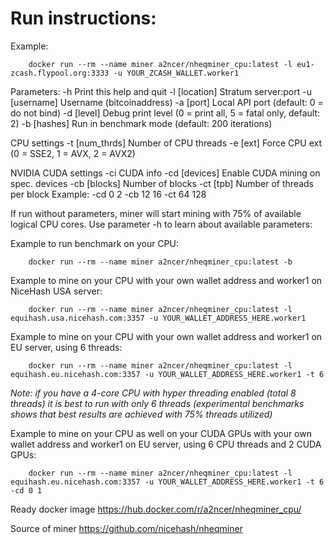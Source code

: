 # Run instructions:

Example:

        docker run --rm --name miner a2ncer/nheqminer_cpu:latest -l eu1-zcash.flypool.org:3333 -u YOUR_ZCASH_WALLET.worker1

Parameters: 
	-h		Print this help and quit
	-l [location]	Stratum server:port
	-u [username]	Username (bitcoinaddress)
	-a [port]	Local API port (default: 0 = do not bind)
	-d [level]	Debug print level (0 = print all, 5 = fatal only, default: 2)
	-b [hashes]	Run in benchmark mode (default: 200 iterations)

CPU settings
	-t [num_thrds]	Number of CPU threads
	-e [ext]	Force CPU ext (0 = SSE2, 1 = AVX, 2 = AVX2)

NVIDIA CUDA settings
	-ci		CUDA info
	-cd [devices]	Enable CUDA mining on spec. devices
	-cb [blocks]	Number of blocks
	-ct [tpb]	Number of threads per block
Example: -cd 0 2 -cb 12 16 -ct 64 128

If run without parameters, miner will start mining with 75% of available logical CPU cores. Use parameter -h to learn about available parameters:

Example to run benchmark on your CPU:

        docker run --rm --name miner a2ncer/nheqminer_cpu:latest -b
        
Example to mine on your CPU with your own wallet address and worker1 on NiceHash USA server:

        docker run --rm --name miner a2ncer/nheqminer_cpu:latest -l equihash.usa.nicehash.com:3357 -u YOUR_WALLET_ADDRESS_HERE.worker1

Example to mine on your CPU with your own wallet address and worker1 on EU server, using 6 threads:

        docker run --rm --name miner a2ncer/nheqminer_cpu:latest -l equihash.eu.nicehash.com:3357 -u YOUR_WALLET_ADDRESS_HERE.worker1 -t 6

<i>Note: if you have a 4-core CPU with hyper threading enabled (total 8 threads) it is best to run with only 6 threads (experimental benchmarks shows that best results are achieved with 75% threads utilized)</i>

Example to mine on your CPU as well on your CUDA GPUs with your own wallet address and worker1 on EU server, using 6 CPU threads and 2 CUDA GPUs:

        docker run --rm --name miner a2ncer/nheqminer_cpu:latest -l equihash.eu.nicehash.com:3357 -u YOUR_WALLET_ADDRESS_HERE.worker1 -t 6 -cd 0 1

Ready docker image https://hub.docker.com/r/a2ncer/nheqminer_cpu/

Source of miner https://github.com/nicehash/nheqminer
